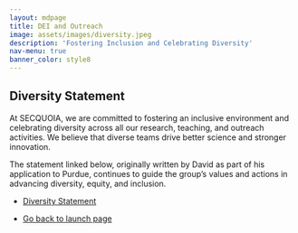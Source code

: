 ```yaml
---
layout: mdpage
title: DEI and Outreach
image: assets/images/diversity.jpeg
description: 'Fostering Inclusion and Celebrating Diversity'
nav-menu: true
banner_color: style8
---
```


<!-- markdownlint-disable MD033 -->

## Diversity Statement

At SECQUOIA, we are committed to fostering an inclusive environment and celebrating diversity across all our research, teaching, and outreach activities. We believe that diverse teams drive better science and stronger innovation. 

The statement linked below, originally written by David as part of his application to Purdue, continues to guide the group’s values and actions in advancing diversity, equity, and inclusion.

<ul class="actions">
    <li><a href="files/diversity.html" class="button icon fa-file">Diversity Statement</a></li>
</ul>

<ul class="actions">
    <li><a href="/#launch" class="button icon fa-arrow-left">Go back to launch page</a></li>
</ul>
